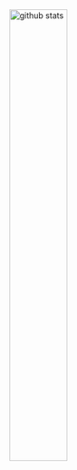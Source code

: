 <img src="https://github-readme-stats.vercel.app/api?username=LUNR-Dev&show_icons=true&theme=gotham" alt="github stats" width="45%" align="left"/>
